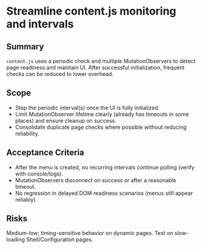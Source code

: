 # Streamline content.js monitoring and intervals

## Summary
`content.js` uses a periodic check and multiple MutationObservers to detect page readiness and maintain UI. After successful initialization, frequent checks can be reduced to lower overhead.

## Scope
- Stop the periodic interval(s) once the UI is fully initialized.
- Limit MutationObserver lifetime clearly (already has timeouts in some places) and ensure cleanup on success.
- Consolidate duplicate page checks where possible without reducing reliability.

## Acceptance Criteria
- After the menu is created, no recurring intervals continue polling (verify with console/logs).
- MutationObservers disconnect on success or after a reasonable timeout.
- No regression in delayed DOM readiness scenarios (menus still appear reliably).

## Risks
Medium-low; timing-sensitive behavior on dynamic pages. Test on slow-loading Shell/Configuration pages.
